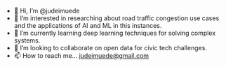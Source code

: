 - 👋 Hi, I’m @judeimuede
- 👀 I’m interested in researching about road traffic congestion use cases and the applications of AI and ML in this instances.
- 🌱 I’m currently learning deep learning techniques for solving complex systems.
- 💞️ I’m looking to collaborate on open data for civic tech challenges.
- 📫 How to reach me... judeimuede@gmail.com

<!---
judeimuede/judeimuede is a ✨ special ✨ repository because its `README.md` (this file) appears on your GitHub profile.
You can click the Preview link to take a look at your changes.
--->
